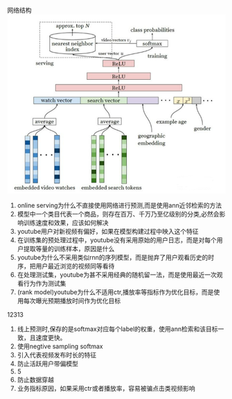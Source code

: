 网络结构
![YoutubeDNN](../pics/youtube.png)



1. online serving为什么不直接使用网络进行预测,而是使用ann近邻检索的方法
2. 模型中一个类目代表一个商品，则存在百万、千万乃至亿级别的分类,必然会影响训练速度和效果，应该如何解决
3. youtube用户对新视频有偏好，如果在模型构建过程中映入这个特征
4. 在训练集的预处理过程中，youtube没有采用原始的用户日志，而是对每个用户提取等量的训练样本，原因是什么
5. youtube为什么不采用类似rnn的序列模型，而是抛弃了用户观看历史的时序，把用户最近浏览的视频同等看待
6. 在处理测试集，youtube为甚不采用经典的随机留一法，而是使用最近一次观看行为作为测试集
7. (rank model)youtube为什么不适用ctr,播放率等指标作为优化目标，而是使用每次曝光预期播放时间作为优化目标


12313
1. 线上预测时,保存的是softmax对应每个label的权重，使用ann检索和该目标一致，且速度更快。
2. 使用negtive sampling softmax
3. 引入代表视频发布时长的特征
4. 防止活跃用户带偏模型
5. 5
6. 防止数据穿越
7. 业务指标原因，如果采用ctr或者播放率，容易被骗点击类视频影响 